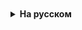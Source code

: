<details style="padding-top: 18px">
  <summary style="cursor: pointer;"><b>На русском</b></summary>

```

```



# String. Ввод/Вывод

## String

String в Java - это ссылочный (объектный) тип данных, предназначенный для представления строк. По структуре, объект String представляет собой упорядоченный набор символов (массив) типа char. Отсчет символов в строке начинается с нуля, то есть первый символ имеет индекс 0.


Тип данных String является ссылочным. Следовательно, переменная типа String называется объектной переменной и содержит адрес строки в памяти, а не саму строку. В этом главное отличие между примитивными и ссылочными типами.

Строковые литералы в Java должны быть заключены в двойные кавычки, например: "Hello, World!". Это отличает строковые литералы от литералов других типов, например, символьных литералов (char), которые заключаются в одинарные кавычки.

В Java можно соединять (конкатенировать) строки с помощью оператора +.
При конкатенации строки с переменной другого типа (например, int, double, boolean), последняя автоматически преобразуется в строку.

Метод charAt(int index) позволяет получить символ, расположенный по указанному индексу в строке:

String sample = "Hello";
char letter = sample.charAt(1); // letter будет 'e'

Метод indexOf(String str) позволяет получить индекс первого вхождения указанной подстроки в строке. Если подстрока не найдена, результатом будет -1.

String sample = "Hello, World!";
int index = sample.indexOf("World"); // index будет 7

## Ввод/вывод

В Java, при выполнении приложения, по умолчанию открыты два основных потока для взаимодействия с консолью: поток ввода System.in и поток вывода System.out.

Эти потоки предоставляют базовый механизм для ввода данных из консоли и вывода данных в консоль соответственно. System.out является стандартным потоком вывода и обычно используется для отображения результатов программы на консоли.

Когда вы используете команды, такие как System.out.println("text"), вы фактически отправляете строку "text" в поток System.out, который затем выводит её в консоль. Этот поток особенно полезен для отладки, так как позволяет разработчикам отслеживать ход выполнения программы и выводить различные сообщения и значения переменных.

С другой стороны, System.in является стандартным потоком ввода в Java, который обычно используется для чтения данных, вводимых пользователем через консоль. Данные, введенные в консоль, могут быть прочитаны и обработаны программой через System.in.

Например, можно использовать класс Scanner, который обертывает System.in, для удобства чтения вводимых данных, таких как целые числа, строки, и другие типы данных.

Таким образом, System.out и System.in играют ключевую роль в создании интерактивных консольных приложений в Java, позволяя программам общаться с пользователем и обрабатывать его ввод, а также выводить результаты работы или сообщения об ошибках. Эти потоки обеспечивают основной интерфейс для взаимодействия между приложением и внешним миром через консоль.

## Scanner

Scanner в Java - это класс, предоставляющий удобные методы для чтения входных данных, в том числе из стандартного ввода, представленного System.in. Этот класс используется для разбора примитивных типов данных и строк из потоков ввода. При создании экземпляра Scanner, он может быть инициализирован System.in, что позволяет Scanner читать вводимые данные.

nextLine(): Читает строку ввода. Он читает весь ввод, включая пробелы, до тех пор, пока не встретит символ новой строки (нажатие Enter).
nextInt(): Читает следующий токен ввода как int.
nextDouble(): Читает следующий токен ввода как double.

```
// Чтение строки
System.out.print("Введите строку: ");
String line = scanner.nextLine();

// Чтение целого числа
System.out.print("Введите целое число: ");
int number = scanner.nextInt();

// Чтение вещественного числа
System.out.print("Введите вещественное число: ");
double dNumber = scanner.nextDouble();
```





</details>
